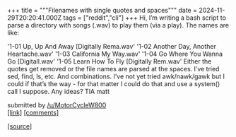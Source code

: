+++
title = """Filenames with single quotes and spaces"""
date = 2024-11-29T20:20:41.000Z
tags = ["reddit","cli"]
+++
Hi, I’m writing a bash script to parse a directory with songs (.wav) to play them (via a play). The names are like:

'1-01 Up, Up And Away \[Digitally Rema.wav' '1-02 Another Day, Another Heartache.wav' '1-03 California My Way.wav' '1-04 Go Where You Wanna Go \[Digitall.wav' '1-05 Learn How To Fly \[Digitally Rem.wav' Either the quotes get removed or the file names are parsed at the spaces. I’ve tried sed, find, ls, etc. And combinations. I’ve not yet tried awk/nawk/gawk but I could if that’s the way - for that matter I could do that and use a system() call I suppose. Any ideas? TIA matt

submitted by [/u/MotorCycleW800](https://www.reddit.com/user/MotorCycleW800)  
[\[link\]](https://www.reddit.com/r/commandline/comments/1h2uuw1/filenames_with_single_quotes_and_spaces/) [\[comments\]](https://www.reddit.com/r/commandline/comments/1h2uuw1/filenames_with_single_quotes_and_spaces/)

[[source]](https://www.reddit.com/r/commandline/comments/1h2uuw1/filenames_with_single_quotes_and_spaces/)

